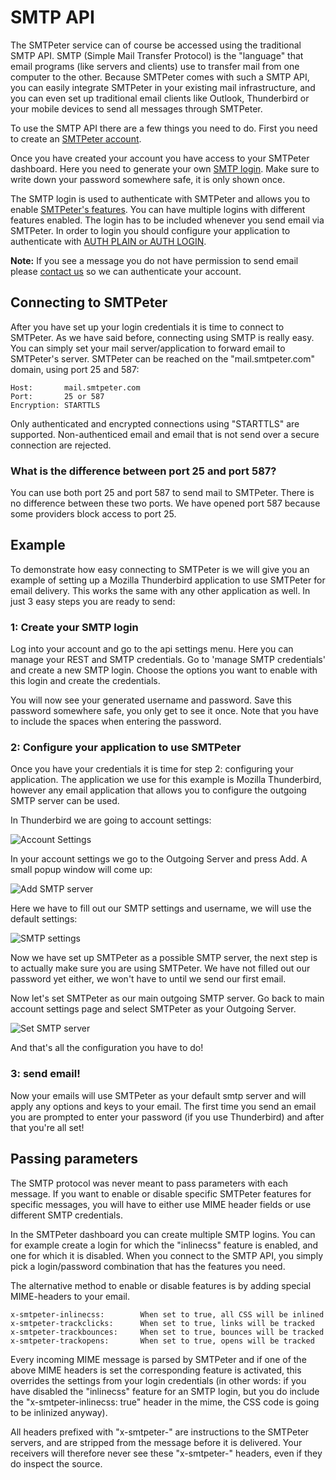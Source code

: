 # SMTP API

The SMTPeter service can of course be accessed using the traditional SMTP
API. SMTP (Simple Mail Transfer Protocol) is the "language" that email programs 
(like servers and clients) use to transfer mail from one computer to the 
other. Because SMTPeter comes with such a SMTP API, you can easily integrate 
SMTPeter in your existing mail infrastructure, and you can even set up 
traditional email clients like Outlook, Thunderbird or your mobile devices 
to send all messages through SMTPeter.

To use the SMTP API there are a few things you need to do. First you need to 
create an [SMTPeter account](https://www.smtpeter.com/app/ "dashboard"). 

Once you have created your account you have access to your SMTPeter dashboard. Here
you need to generate your own [SMTP login](https://www.smtpeter.com/app/#/admin/api/smtp). 
Make sure to write down your password somewhere safe, it is only shown once. 

The SMTP login is used to authenticate with SMTPeter and allows you to enable 
[SMTPeter's features](copernica-docs:SMTPeter/features). You can have multiple logins 
with different features enabled. The login has to be included whenever you send 
email via SMTPeter. In order to login you should configure your application to 
authenticate with [AUTH PLAIN or AUTH LOGIN](https://en.wikipedia.org/wiki/SMTP_Authentication). 

**Note:** If you see a message you do not have permission to send email please 
[contact us](mailto:peter@smtpeter.com "send us email") so we can authenticate your account.

## Connecting to SMTPeter

After you have set up your login credentials it is time to connect to SMTPeter. As 
we have said before, connecting using SMTP is really easy. You can simply set your mail 
server/application to forward email to SMTPeter's server. SMTPeter can be reached 
on the "mail.smtpeter.com" domain, using port 25 and 587:

````
Host:       mail.smtpeter.com
Port:       25 or 587
Encryption: STARTTLS
````

Only authenticated and encrypted connections using "STARTTLS" are supported. 
Non-authenticed email and email that is not send over a secure connection are 
rejected. 

### What is the difference between port 25 and port 587? 

You can use both port 25 and port 587 to send mail to SMTPeter. There is no 
difference between these two ports. We have opened port 587 because some providers 
block access to port 25.

## Example

To demonstrate how easy connecting to SMTPeter is we will give you an example of 
setting up a Mozilla Thunderbird application to use SMTPeter for email delivery. 
This works the same with any other application as well. In just 3 easy steps 
you are ready to send:


### 1: Create your SMTP login

Log into your account and go to the api settings menu. Here you can manage your 
REST and SMTP credentials. Go to 'manage SMTP credentials' and create a new SMTP 
login. Choose the options you want to enable with this login and create the 
credentials. 

You will now see your generated username and password. Save this password somewhere 
safe, you only get to see it once. Note that you have to include the spaces when 
entering the password. 


### 2: Configure your application to use SMTPeter

Once you have your credentials it is time for step 2: configuring your application. 
The application we use for this example is Mozilla Thunderbird, however any email application 
that allows you to configure the outgoing SMTP server can be used. 

In Thunderbird we are going to account settings: 

![Account Settings](copernica-docs:SMTPeter/Images/account_settings.png "Go to account settings")

In your account settings we go to the Outgoing Server and press Add. A small 
popup window will come up: 

![Add SMTP server](copernica-docs:SMTPeter/Images/add_smtp_server.png "Add SMTP server")

Here we have to fill out our SMTP settings and username, we will use the default 
settings: 

![SMTP settings](copernica-docs:SMTPeter/Images/smtp_settings.png "Configure SMTP settings")

Now we have set up SMTPeter as a possible SMTP server, the next step is to actually 
make sure you are using SMTPeter. We have not filled out our password yet either, we 
won't have to until we send our first email. 

Now let's set SMTPeter as our main outgoing SMTP server. Go back to main 
account settings page and select SMTPeter as your Outgoing Server.  

![Set SMTP server](copernica-docs:SMTPeter/Images/set_smtp_server.png "Set SMTP server")

And that's all the configuration you have to do! 

### 3: send email!

Now your emails will use SMTPeter as your default smtp server and will apply any 
options and keys to your email. The first time you send an email you are prompted 
to enter your password (if you use Thunderbird) and after that you're all set!


## Passing parameters

The SMTP protocol was never meant to pass parameters with each message. If you want to 
enable or disable specific SMTPeter features for specific messages, you will have to 
either use MIME header fields or use different SMTP credentials.

In the SMTPeter dashboard you can create multiple SMTP logins. You can for example 
create a login for which the "inlinecss" feature is enabled, and one for which it 
is disabled. When you connect to the SMTP API, you simply pick a login/password 
combination that has the features you need.

The alternative method to enable or disable features is by adding special MIME-headers to your email.

```
x-smtpeter-inlinecss:        When set to true, all CSS will be inlined 
x-smtpeter-trackclicks:      When set to true, links will be tracked
x-smtpeter-trackbounces:     When set to true, bounces will be tracked
x-smtpeter-trackopens:       When set to true, opens will be tracked
```

Every incoming MIME message is parsed by SMTPeter and if one of the above MIME 
headers is set the corresponding feature is activated, this overrides the settings 
from your login credentials (in other words: if you have disabled the "inlinecss" 
feature for an SMTP login, but you do include the "x-smtpeter-inlinecss: true" 
header in the mime, the CSS code is going to be inlinized anyway).

All headers prefixed with "x-smtpeter-" are instructions to the SMTPeter servers, and are 
stripped from the message before it is delivered. Your receivers will therefore never 
see these "x-smtpeter-" headers, even if they do inspect the source.
